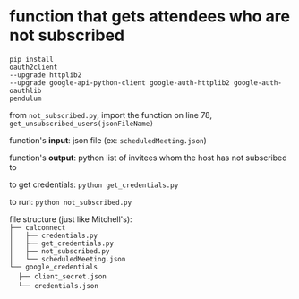 # function that gets attendees who are not subscribed

`pip install`<br/>
  `oauth2client`<br/>
  `--upgrade httplib2`<br/>
  `--upgrade google-api-python-client google-auth-httplib2 google-auth-oauthlib`<br/>
  `pendulum`<br/>


from `not_subscribed.py`, import the function on line 78, `get_unsubscribed_users(jsonFileName)`

function's **input**: json file (ex: `scheduledMeeting.json`)

function's **output**: python list of invitees whom the host has not subscribed to

to get credentials: `python get_credentials.py`

to run: `python not_subscribed.py`

file structure (just like Mitchell's):<br>
`├── calconnect`                 <br>
`│   ├── credentials.py`         <br>
`│   ├── get_credentials.py`     <br>
`│   ├── not_subscribed.py`      <br>
`│   └── scheduledMeeting.json`  <br>
`└── google_credentials`         <br>
&nbsp;&nbsp;&nbsp;    `├── client_secret.json`     <br>
&nbsp;&nbsp;&nbsp;    `└── credentials.json `
